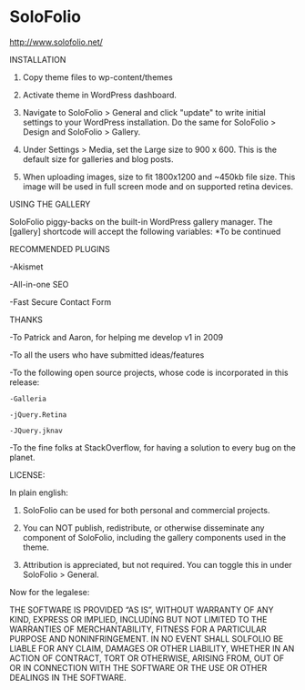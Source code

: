 SoloFolio
=========
http://www.solofolio.net/

INSTALLATION

1. Copy theme files to wp-content/themes

2. Activate theme in WordPress dashboard.

3. Navigate to SoloFolio > General and click "update" to write initial settings to your WordPress installation. Do the same for SoloFolio > Design and SoloFolio > Gallery.

4. Under Settings > Media, set the Large size to 900 x 600. This is the default size for galleries and blog posts.

5. When uploading images, size to fit 1800x1200 and ~450kb file size. This image will be used in full screen mode and on supported retina devices.

USING THE GALLERY

SoloFolio piggy-backs on the built-in WordPress gallery manager. The [gallery] shortcode will accept the following variables:
*To be continued

RECOMMENDED PLUGINS


-Akismet

-All-in-one SEO

-Fast Secure Contact Form


THANKS

-To Patrick and Aaron, for helping me develop v1 in 2009

-To all the users who have submitted ideas/features

-To the following open source projects, whose code is incorporated in this release:

	-Galleria

	-jQuery.Retina

	-JQuery.jknav

-To the fine folks at StackOverflow, for having a solution to every bug on the planet.


LICENSE:

In plain english:

1. SoloFolio can be used for both personal and commercial projects.

2. You can NOT publish, redistribute, or otherwise disseminate any component of SoloFolio, including the gallery components used in the theme.

3. Attribution is appreciated, but not required. You can toggle this in under SoloFolio > General.
 
Now for the legalese:

THE SOFTWARE IS PROVIDED “AS IS”, WITHOUT WARRANTY OF ANY KIND, EXPRESS OR IMPLIED, INCLUDING BUT NOT LIMITED TO THE WARRANTIES OF MERCHANTABILITY, FITNESS FOR A PARTICULAR PURPOSE AND NONINFRINGEMENT. IN NO EVENT SHALL SOLFOLIO BE LIABLE FOR ANY CLAIM, DAMAGES OR OTHER LIABILITY, WHETHER IN AN ACTION OF CONTRACT, TORT OR OTHERWISE, ARISING FROM, OUT OF OR IN CONNECTION WITH THE SOFTWARE OR THE USE OR OTHER DEALINGS IN THE SOFTWARE.